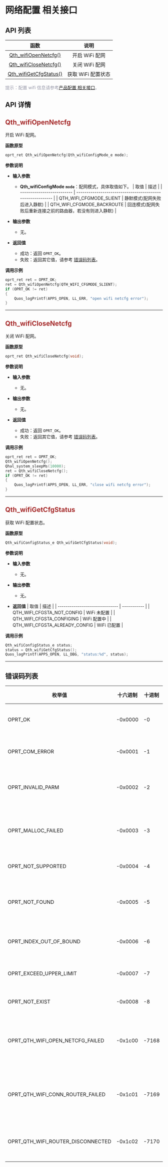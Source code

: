 # 网络配置 相关接口

## **API 列表**

|                      函数                       |        说明        |
| :---------------------------------------------: | :----------------: |
|   [Qth_wifiOpenNetcfg()](#Qth_wifiOpenNetcfg)   |   开启 WiFi 配网   |
|  [Qth_wifiCloseNetcfg()](#Qth_wifiCloseNetcfg)  |   关闭 WiFi 配网   |
| [Qth_wifiGetCfgStatus()](#Qth_wifiGetCfgStatus) | 获取 WiFi 配置状态 |

<span style='color:#999AAA'>提示：配置 wifi 信息请参考[产品配置 相关接口](/deviceDevelop/DeviceAccessPlan/wifi/QuecOpen/api/quecopen-api-02)。</span>

## **API 详情**

<span id="Qth_wifiOpenNetcfg"></span>

## <span style="color:#A52A2A">**Qth_wifiOpenNetcfg**</span>

开启 WiFi 配网。

**函数原型**

```c
oprt_ret Qth_wifiOpenNetcfg(Qth_wifiConfigMode_e mode);
```

**参数说明**

- **输入参数**

  - **Qth_wifiConfigMode** **`mode`**：配网模式，具体取值如下。
    | 取值                       | 描述                                                       |
    | -------------------------- | ---------------------------------------------------------- |
    | QTH_WIFI_CFGMODE_SLIENT    | 静默模式(配网失败后进入静默)                               |
    | QTH_WIFI_CFGMODE_BACKROUTE | 回连模式(配网失败后重新连接之前的路由器，若没有则进入静默) |

- **输出参数**

  - 无。

- **返回值**
  - 成功：返回 `OPRT_OK`。
  - 失败：返回其它值，请参考 [错误码列表](#ERROR_CODE)。

**调用示例**

```c
oprt_ret ret = OPRT_OK;
ret = Qth_wifiOpenNetcfg(QTH_WIFI_CFGMODE_SLIENT);
if (OPRT_OK != ret)
{
    Quos_logPrintf(APPS_OPEN, LL_ERR, "open wifi netcfg error");
}
```

---

<span id="Qth_wifiCloseNetcfg"></span>

## <span style="color:#A52A2A">**Qth_wifiCloseNetcfg**</span>

关闭 WiFi 配网。

**函数原型**

```c
oprt_ret Qth_wifiCloseNetcfg(void);
```

**参数说明**

- **输入参数**

  - 无。

- **输出参数**

  - 无。

- **返回值**
  - 成功：返回 `OPRT_OK`。
  - 失败：返回其它值，请参考 [错误码列表](#ERROR_CODE)。

**调用示例**

```c
oprt_ret ret = OPRT_OK;
Qth_wifiOpenNetcfg();
Qhal_system_sleepMs(10000);
ret = Qth_wifiCloseNetcfg();
if (OPRT_OK != ret)
{
    Quos_logPrintf(APPS_OPEN, LL_ERR, "close wifi netcfg error");
}
```

---

<span id="Qth_wifiGetCfgStatus"></span>

## <span style="color:#A52A2A">**Qth_wifiGetCfgStatus**</span>

获取 WiFi 配置状态。

**函数原型**

```c
Qth_wifiConfigStatus_e Qth_wifiGetCfgStatus(void);
```

**参数说明**

- **输入参数**

  - 无。

- **输出参数**

  - 无。

- **返回值**
  | 取值                           | 描述        |
  | ------------------------------ | ----------- |
  | QTH_WIFI_CFGSTA_NOT_CONFIG     | WiFi 未配置 |
  | QTH_WIFI_CFGSTA_CONFIGING      | WiFi 配置中 |
  | QTH_WIFI_CFGSTA_ALREADY_CONFIG | WiFi 已配置 |

**调用示例**

```c
Qth_wifiConfigStatus_e status;
status = Qth_wifiGetCfgStatus();
Quos_logPrintf(APPS_OPEN, LL_DBG, "status:%d", status);
```

---

<span id="ERROR_CODE"> </span>

## **错误码列表**

| 枚举值                            | 十六进制 | 十进制 | 描述               |
| --------------------------------- | -------- | ------ | ------------------ |
| OPRT_OK                           | -0x0000  | -0     | 执行成功           |
| OPRT_COM_ERROR                    | -0x0001  | -1     | 通用错误           |
| OPRT_INVALID_PARM                 | -0x0002  | -2     | 无效的入参         |
| OPRT_MALLOC_FAILED                | -0x0003  | -3     | 内存分配失败       |
| OPRT_NOT_SUPPORTED                | -0x0004  | -4     | 不支持             |
| OPRT_NOT_FOUND                    | -0x0005  | -5     | 没有找到对象       |
| OPRT_INDEX_OUT_OF_BOUND           | -0x0006  | -6     | 索引越界           |
| OPRT_EXCEED_UPPER_LIMIT           | -0x0007  | -7     | 超过上限           |
| OPRT_NOT_EXIST                    | -0x0008  | -8     | 不存在             |
| OPRT_QTH_WIFI_OPEN_NETCFG_FAILED  | -0x1c00  | -7168  | 打开 wifi 配网失败 |
| OPRT_QTH_WIFI_CONN_ROUTER_FAILED  | -0x1c01  | -7169  | 连接路由器失败     |
| OPRT_QTH_WIFI_ROUTER_DISCONNECTED | -0x1c02  | -7170  | 路由器断连         |
